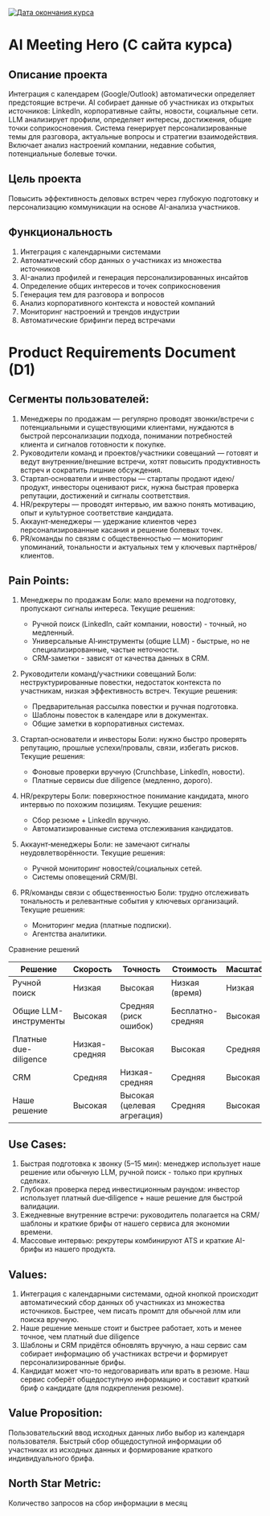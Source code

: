 [![Дата окончания курса](https://classroom.github.com/assets/deadline-readme-button-22041afd0340ce965d47ae6ef1cefeee28c7c493a6346c4f15d667ab976d596c.svg)](https://classroom.github.com/a/P3ZvldYO)
# AI Meeting Hero (С сайта курса)

## Описание проекта

Интеграция с календарем (Google/Outlook) автоматически определяет предстоящие встречи. AI собирает данные об участниках из открытых источников: LinkedIn, корпоративные сайты, новости, социальные сети. LLM анализирует профили, определяет интересы, достижения, общие точки соприкосновения. Система генерирует персонализированные темы для разговора, актуальные вопросы и стратегии взаимодействия. Включает анализ настроений компании, недавние события, потенциальные болевые точки.

## Цель проекта

Повысить эффективность деловых встреч через глубокую подготовку и персонализацию коммуникации на основе AI-анализа участников.

## Функциональность

1. Интеграция с календарными системами
1. Автоматический сбор данных о участниках из множества источников
1. AI-анализ профилей и генерация персонализированных инсайтов
1. Определение общих интересов и точек соприкосновения
1. Генерация тем для разговора и вопросов
1. Анализ корпоративного контекста и новостей компаний
1. Мониторинг настроений и трендов индустрии
1. Автоматические брифинги перед встречами

# Product Requirements Document (D1)

## Сегменты пользователей:

1. Менеджеры по продажам — регулярно проводят звонки/встречи с потенциальными и существующими клиентами, нуждаются в быстрой персонализации подхода, понимании потребностей клиента и сигналов готовности к покупке.
1. Руководители команд и проектов/участники совещаний — готовят и ведут внутренние/внешние встречи, хотят повысить продуктивность встреч и сократить лишние обсуждения.
1. Стартап‑основатели и инвесторы — стартапы продают идею/продукт, инвесторы оценивают риск, нужна быстрая проверка репутации, достижений и сигналы соответствия.
1. HR/рекрутеры — проводят интервью, им важно понять мотивацию, опыт и культурное соответствие кандидата.
1. Аккаунт‑менеджеры — удержание клиентов через персонализированные касания и решение болевых точек.
1. PR/команды по связям с общественностью — мониторинг упоминаний, тональности и актуальных тем у ключевых партнёров/клиентов.

## Pain Points:

1. Менеджеры по продажам
  Боли: мало времени на подготовку, пропускают сигналы интереса.
  Текущие решения:
    - Ручной поиск (LinkedIn, сайт компании, новости) - точный, но медленный.
    - Универсальные AI‑инструменты (общие LLM) - быстрые, но не специализированные, частые неточности.
    - CRM‑заметки - зависят от качества данных в CRM.

1. Руководители команд/участники совещаний
  Боли: неструктурированные повестки, недостаток контекста по участникам, низкая эффективность встреч.
  Текущие решения:
    - Предварительная рассылка повестки и ручная подготовка.
    - Шаблоны повесток в календаре или в документах.
    - Общие заметки в корпоративных системах.

1. Стартап‑основатели и инвесторы
  Боли: нужно быстро проверять репутацию, прошлые успехи/провалы, связи, избегать рисков.
  Текущие решения:
    - Фоновые проверки вручную (Crunchbase, LinkedIn, новости).
    - Платные сервисы due diligence (медленно, дорого).

1. HR/рекрутеры
  Боли: поверхностное понимание кандидата, много интервью по похожим позициям.
  Текущие решения:
    - Сбор резюме + LinkedIn вручную.
    - Автоматизированные система отслеживания кандидатов.

1. Аккаунт‑менеджеры
  Боли: не замечают сигналы неудовлетворённости.
  Текущие решения:
    - Ручной мониторинг новостей/социальных сетей.
    - Системы оповещений CRM/BI.

1. PR/команды связи с общественностью
  Боли: трудно отслеживать тональность и релевантные события у ключевых организаций.
  Текущие решения:
    - Мониторинг медиа (платные подписки).
    - Агентства аналитики.

Сравнение решений

| Решение               | Скорость       | Точность | Стоимость      | Масштабируемость |
| -------               | --------       | -------- | ---------      | ---------        |
| Ручной поиск         | Низкая         | Высокая  | Низкая (время) | Низкая           |
| Общие LLM-инструменты | Высокая        | Средняя (риск ошибок) | Бесплатно-средняя | Высокая |
| Платные due-diligence | Низкая-средняя | Высокая | Высокая | Средняя |
| CRM                   | Средняя        | Низкая-средняя | Средняя | Высокая |
| Наше решение          | Высокая        | Высокая (целевая агрегация) | Средняя | Высокая |

## Use Cases:

1. Быстрая подготовка к звонку (5–15 мин): менеджер использует наше решение или обычную LLM, ручной поиск - только при крупных сделках.
1. Глубокая проверка перед инвестиционным раундом: инвестор использует платный due‑diligence + наше решение для быстрой валидации.
1. Ежедневные внутренние встречи: руководитель полагается на CRM/шаблоны и краткие брифы от нашего сервиса для экономии времени.
1. Массовые интервью: рекрутеры комбинируют ATS и краткие AI-брифы из нашего продукта.

## Values:

1. Интеграция с календарными системами, одной кнопкой происходит автоматический сбор данных об участниках из множества источников. Быстрее, чем писать промпт для обычной ллм или поиска вручную.
1. Наше решение меньше стоит и быстрее работает, хоть и менее точное, чем платный due diligence
1. Шаблоны и CRM придётся обновлять вручную, а наш сервис сам собирает информацию об участниках встречи и формирует персонализированные брифы.
1. Кандидат может что-то недоговаривать или врать в резюме. Наш сервис соберёт общедоступную информацию и составит краткий бриф о кандидате (для подкрепления резюме).

## Value Proposition:

Пользовательский ввод исходных данных либо выбор из календаря пользователя. Быстрый сбор общедоступной информации об участниках из исходных данных и формирование краткого индивидуального брифа.

## North Star Metric:

Количество запросов на сбор информации в месяц
